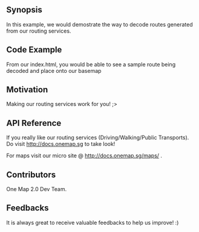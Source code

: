 ## Synopsis

In this example, we would demostrate the way to decode routes generated from our routing services.


## Code Example

From our index.html, you would be able to see a sample route being decoded and place onto our basemap

## Motivation

Making our routing services work for you! ;>

## API Reference

If you really like our routing services (Driving/Walking/Public Transports). Do visit http://docs.onemap.sg to take look!

For maps visit our micro site @ http://docs.onemap.sg/maps/ . 


## Contributors

One Map 2.0 Dev Team. 

## Feedbacks

It is always great to receive valuable feedbacks to help us improve! :)